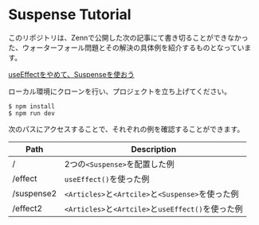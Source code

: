 # Suspense Tutorial

このリポジトリは、Zennで公開した次の記事にて書き切ることができなかった、ウォーターフォール問題とその解決の具体例を紹介するものとなっています。

[useEffectをやめて、Suspenseを使おう](https://zenn.dev/takagimeow/articles/switch-from-useeffect-to-suspense)

ローカル環境にクローンを行い、プロジェクトを立ち上げてください。

```shell
$ npm install
$ npm run dev
```

次のパスにアクセスすることで、それぞれの例を確認することができます。

| Path | Description |
| --- | --- |
| / | 2つの`<Suspense>`を配置した例 |
| /effect | `useEffect()`を使った例 |
| /suspense2 | `<Articles>`と`<Artcile>`と`<Suspense>`を使った例 |
| /effect2 | `<Articles>`と`<Artcile>`と`useEffect()`を使った例 |
